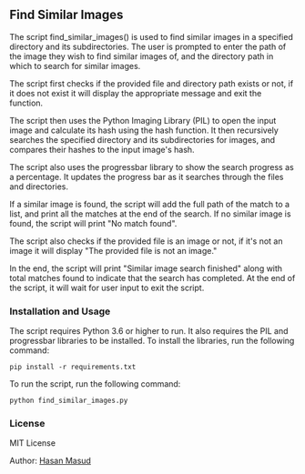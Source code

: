 ## Find Similar Images

The script find_similar_images() is used to find similar images in a specified directory and its subdirectories. The user is prompted to enter the path of the image they wish to find similar images of, and the directory path in which to search for similar images.

The script first checks if the provided file and directory path exists or not, if it does not exist it will display the appropriate message and exit the function.

The script then uses the Python Imaging Library (PIL) to open the input image and calculate its hash using the hash function. It then recursively searches the specified directory and its subdirectories for images, and compares their hashes to the input image's hash.

The script also uses the progressbar library to show the search progress as a percentage. It updates the progress bar as it searches through the files and directories.

If a similar image is found, the script will add the full path of the match to a list, and print all the matches at the end of the search. If no similar image is found, the script will print "No match found".

The script also checks if the provided file is an image or not, if it's not an image it will display "The provided file is not an image."

In the end, the script will print "Similar image search finished" along with total matches found to indicate that the search has completed. At the end of the script, it will wait for user input to exit the script.

### Installation and Usage

The script requires Python 3.6 or higher to run. It also requires the PIL and progressbar libraries to be installed. To install the libraries, run the following command:

    pip install -r requirements.txt

To run the script, run the following command:
    
    python find_similar_images.py

### License

MIT License

Author: [Hasan Masud](https://github.com/iHasanMasud)

